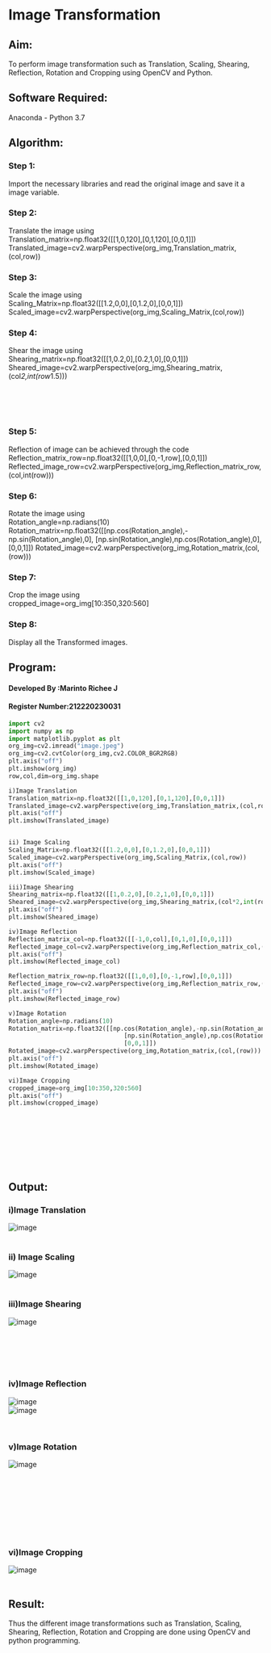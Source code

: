 # Image Transformation
## Aim:
To perform image transformation such as Translation, Scaling, Shearing, Reflection, Rotation and Cropping using OpenCV and Python.

## Software Required:
Anaconda - Python 3.7

## Algorithm:
### Step 1:

Import the necessary libraries and read the original image and save it a image variable.

### Step 2:

Translate the image using<br>
Translation_matrix=np.float32([[1,0,120],[0,1,120],[0,0,1]])
Translated_image=cv2.warpPerspective(org_img,Translation_matrix,(col,row))

### Step 3:

Scale the image using<br>
Scaling_Matrix=np.float32([[1.2,0,0],[0,1.2,0],[0,0,1]])
Scaled_image=cv2.warpPerspective(org_img,Scaling_Matrix,(col,row))

### Step 4:

Shear the image using<br>
Shearing_matrix=np.float32([[1,0.2,0],[0.2,1,0],[0,0,1]])
Sheared_image=cv2.warpPerspective(org_img,Shearing_matrix,(col*2,int(row*1.5)))
<br><br><br><br><br>
### Step 5:

Reflection of image can be achieved through the code<br>
Reflection_matrix_row=np.float32([[1,0,0],[0,-1,row],[0,0,1]])
Reflected_image_row=cv2.warpPerspective(org_img,Reflection_matrix_row,(col,int(row)))

### Step 6:

Rotate the image using<br>
Rotation_angle=np.radians(10)
Rotation_matrix=np.float32([[np.cos(Rotation_angle),-np.sin(Rotation_angle),0],
                                [np.sin(Rotation_angle),np.cos(Rotation_angle),0],
                                [0,0,1]])
Rotated_image=cv2.warpPerspective(org_img,Rotation_matrix,(col,(row)))

### Step 7:

Crop the image using <br>
cropped_image=org_img[10:350,320:560]

### Step 8:
Display all the Transformed images.

## Program:
#### Developed By   :Marinto Richee J
#### Register Number:212220230031
```python
import cv2
import numpy as np
import matplotlib.pyplot as plt
org_img=cv2.imread("image.jpeg")
org_img=cv2.cvtColor(org_img,cv2.COLOR_BGR2RGB)
plt.axis("off")
plt.imshow(org_img)
row,col,dim=org_img.shape

i)Image Translation
Translation_matrix=np.float32([[1,0,120],[0,1,120],[0,0,1]])
Translated_image=cv2.warpPerspective(org_img,Translation_matrix,(col,row))
plt.axis("off")
plt.imshow(Translated_image)


ii) Image Scaling
Scaling_Matrix=np.float32([[1.2,0,0],[0,1.2,0],[0,0,1]])
Scaled_image=cv2.warpPerspective(org_img,Scaling_Matrix,(col,row))
plt.axis("off")
plt.imshow(Scaled_image)

iii)Image Shearing
Shearing_matrix=np.float32([[1,0.2,0],[0.2,1,0],[0,0,1]])
Sheared_image=cv2.warpPerspective(org_img,Shearing_matrix,(col*2,int(row*1.5)))
plt.axis("off")
plt.imshow(Sheared_image)

iv)Image Reflection
Reflection_matrix_col=np.float32([[-1,0,col],[0,1,0],[0,0,1]])
Reflected_image_col=cv2.warpPerspective(org_img,Reflection_matrix_col,(col,int(row)))
plt.axis("off")
plt.imshow(Reflected_image_col)

Reflection_matrix_row=np.float32([[1,0,0],[0,-1,row],[0,0,1]])
Reflected_image_row=cv2.warpPerspective(org_img,Reflection_matrix_row,(col,int(row)))
plt.axis("off")
plt.imshow(Reflected_image_row)

v)Image Rotation
Rotation_angle=np.radians(10)
Rotation_matrix=np.float32([[np.cos(Rotation_angle),-np.sin(Rotation_angle),0],
                                [np.sin(Rotation_angle),np.cos(Rotation_angle),0],
                                [0,0,1]])
Rotated_image=cv2.warpPerspective(org_img,Rotation_matrix,(col,(row)))
plt.axis("off")
plt.imshow(Rotated_image)

vi)Image Cropping
cropped_image=org_img[10:350,320:560]
plt.axis("off")
plt.imshow(cropped_image)

```
<br><br><br><br><br><br>
## Output:
### i)Image Translation
![image](https://user-images.githubusercontent.com/65499285/164649694-2fcb2003-c2fb-491b-a467-99cb90807dee.png)
<br>
<br>

### ii) Image Scaling
![image](https://user-images.githubusercontent.com/65499285/164649789-b4567984-0684-4e79-a55d-7fc2d03873d3.png)
<br>
<br>

### iii)Image Shearing
![image](https://user-images.githubusercontent.com/65499285/164649845-8ede293b-0a7f-4841-b3bd-c372c53f05e1.png)

<br>
<br>
<br><br>

### iv)Image Reflection
![image](https://user-images.githubusercontent.com/65499285/164649888-d86d01d7-84a8-440e-b200-d0b51b7c52da.png)
<br>
![image](https://user-images.githubusercontent.com/65499285/164649921-80058a23-9675-4219-b628-9a22a11b62fc.png)

<br>

### v)Image Rotation
![image](https://user-images.githubusercontent.com/65499285/164649987-c996d927-a3f3-4132-ad11-8f08a8a4dfb3.png)
<br>
<br>

<br><br><br><br><br><br>

### vi)Image Cropping
![image](https://user-images.githubusercontent.com/65499285/164650039-1d66fa6a-05a1-4fe9-b7a6-e0a6a50cba99.png)
<br>
<br>




## Result: 

Thus the different image transformations such as Translation, Scaling, Shearing, Reflection, Rotation and Cropping are done using OpenCV and python programming.
